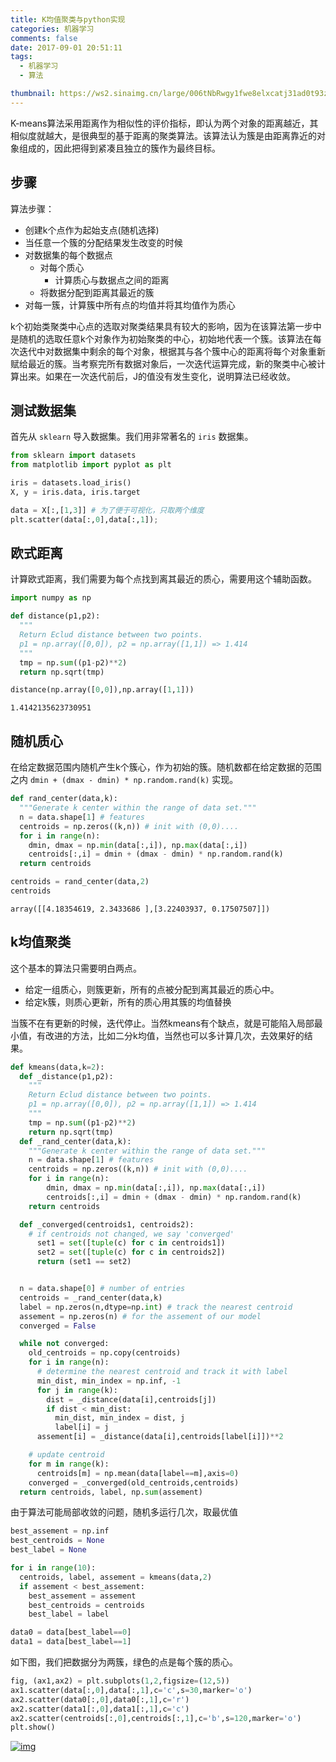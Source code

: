 ```yaml
---
title: K均值聚类与python实现
categories: 机器学习
comments: false
date: 2017-09-01 20:51:11
tags:
  - 机器学习
  - 算法

thumbnail: https://ws2.sinaimg.cn/large/006tNbRwgy1fwe8elxcatj31ad0t93zn.jpg
---
```


K-means算法采用距离作为相似性的评价指标，即认为两个对象的距离越近，其相似度就越大，是很典型的基于距离的聚类算法。该算法认为簇是由距离靠近的对象组成的，因此把得到紧凑且独立的簇作为最终目标。



<!--more-->

## 步骤

算法步骤：

- 创建k个点作为起始支点(随机选择)
- 当任意一个簇的分配结果发生改变的时候
- 对数据集的每个数据点
  - 对每个质心
    - 计算质心与数据点之间的距离
  - 将数据分配到距离其最近的簇
- 对每一簇，计算簇中所有点的均值并将其均值作为质心

k个初始类聚类中心点的选取对聚类结果具有较大的影响，因为在该算法第一步中是随机的选取任意k个对象作为初始聚类的中心，初始地代表一个簇。该算法在每次迭代中对数据集中剩余的每个对象，根据其与各个簇中心的距离将每个对象重新赋给最近的簇。当考察完所有数据对象后，一次迭代运算完成，新的聚类中心被计算出来。如果在一次迭代前后，J的值没有发生变化，说明算法已经收敛。

## 测试数据集

首先从 `sklearn` 导入数据集。我们用非常著名的 `iris` 数据集。

```python
from sklearn import datasets
from matplotlib import pyplot as plt

iris = datasets.load_iris()
X, y = iris.data, iris.target

data = X[:,[1,3]] # 为了便于可视化，只取两个维度
plt.scatter(data[:,0],data[:,1]);
```

## 欧式距离

计算欧式距离，我们需要为每个点找到离其最近的质心，需要用这个辅助函数。

```python
import numpy as np

def distance(p1,p2):
  """
  Return Eclud distance between two points.
  p1 = np.array([0,0]), p2 = np.array([1,1]) => 1.414
  """
  tmp = np.sum((p1-p2)**2)
  return np.sqrt(tmp)

distance(np.array([0,0]),np.array([1,1]))
```

```pseudocode
1.4142135623730951
```



## 随机质心

在给定数据范围内随机产生k个簇心，作为初始的簇。随机数都在给定数据的范围之内 `dmin + (dmax - dmin) * np.random.rand(k)` 实现。

```python
def rand_center(data,k):
  """Generate k center within the range of data set."""
  n = data.shape[1] # features
  centroids = np.zeros((k,n)) # init with (0,0)....
  for i in range(n):
    dmin, dmax = np.min(data[:,i]), np.max(data[:,i])
    centroids[:,i] = dmin + (dmax - dmin) * np.random.rand(k)
  return centroids

centroids = rand_center(data,2)
centroids
```

```pseudocode
array([[4.18354619, 2.3433686 ],[3.22403937, 0.17507507]])
```

## k均值聚类

这个基本的算法只需要明白两点。

- 给定一组质心，则簇更新，所有的点被分配到离其最近的质心中。
- 给定k簇，则质心更新，所有的质心用其簇的均值替换

当簇不在有更新的时候，迭代停止。当然kmeans有个缺点，就是可能陷入局部最小值，有改进的方法，比如二分k均值，当然也可以多计算几次，去效果好的结果。

```python
def kmeans(data,k=2):
  def _distance(p1,p2):
    """
    Return Eclud distance between two points.
    p1 = np.array([0,0]), p2 = np.array([1,1]) => 1.414
    """
    tmp = np.sum((p1-p2)**2)
    return np.sqrt(tmp)
  def _rand_center(data,k):
    """Generate k center within the range of data set."""
    n = data.shape[1] # features
    centroids = np.zeros((k,n)) # init with (0,0)....
    for i in range(n):
        dmin, dmax = np.min(data[:,i]), np.max(data[:,i])
        centroids[:,i] = dmin + (dmax - dmin) * np.random.rand(k)
    return centroids

  def _converged(centroids1, centroids2):
    # if centroids not changed, we say 'converged'
      set1 = set([tuple(c) for c in centroids1])
      set2 = set([tuple(c) for c in centroids2])
      return (set1 == set2)


  n = data.shape[0] # number of entries
  centroids = _rand_center(data,k)
  label = np.zeros(n,dtype=np.int) # track the nearest centroid
  assement = np.zeros(n) # for the assement of our model
  converged = False

  while not converged:
    old_centroids = np.copy(centroids)
    for i in range(n):
      # determine the nearest centroid and track it with label
      min_dist, min_index = np.inf, -1
      for j in range(k):
        dist = _distance(data[i],centroids[j])
        if dist < min_dist:
          min_dist, min_index = dist, j
          label[i] = j
      assement[i] = _distance(data[i],centroids[label[i]])**2

    # update centroid
    for m in range(k):
      centroids[m] = np.mean(data[label==m],axis=0)
    converged = _converged(old_centroids,centroids)
  return centroids, label, np.sum(assement)
```

由于算法可能局部收敛的问题，随机多运行几次，取最优值

```python
best_assement = np.inf
best_centroids = None
best_label = None

for i in range(10):
  centroids, label, assement = kmeans(data,2)
  if assement < best_assement:
    best_assement = assement
    best_centroids = centroids
    best_label = label

data0 = data[best_label==0]
data1 = data[best_label==1]
```

如下图，我们把数据分为两簇，绿色的点是每个簇的质心。

```python
fig, (ax1,ax2) = plt.subplots(1,2,figsize=(12,5))
ax1.scatter(data[:,0],data[:,1],c='c',s=30,marker='o')
ax2.scatter(data0[:,0],data0[:,1],c='r')
ax2.scatter(data1[:,0],data1[:,1],c='c')
ax2.scatter(centroids[:,0],centroids[:,1],c='b',s=120,marker='o')
plt.show()
```

[![img](http://mitscherlich.me/assets/k-means/output.png)](http://mitscherlich.me/assets/k-means/output.png)